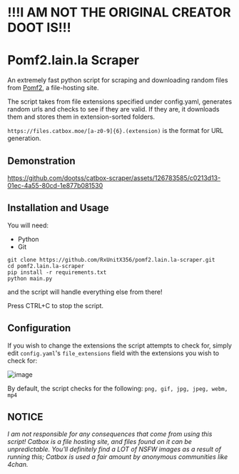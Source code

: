 # !!!I AM NOT THE ORIGINAL CREATOR DOOT IS!!!

# Pomf2.lain.la Scraper

An extremely fast python script for scraping and downloading random files from [Pomf2](https://pomf2.lain.la/), a file-hosting site.

The script takes from file extensions specified under config.yaml, generates random urls and checks to see if they are valid. If they are, it downloads them and stores them in extension-sorted folders.

`https://files.catbox.moe/[a-z0-9]{6}.(extension)` is the format for URL generation.

## Demonstration
https://github.com/dootss/catbox-scraper/assets/126783585/c0213d13-01ec-4a55-80cd-1e877b081530

## Installation and Usage
You will need:
- Python
- Git
```
git clone https://github.com/RxUnitX356/pomf2.lain.la-scraper.git
cd pomf2.lain.la-scraper
pip install -r requirements.txt
python main.py
```
and the script will handle everything else from there!

Press CTRL+C to stop the script.

## Configuration
If you wish to change the extensions the script attempts to check for, simply edit `config.yaml`'s `file_extensions` field with the extensions you wish to check for:

![image](https://github.com/dootss/catbox-scraper/assets/126783585/726ebad4-9fa9-4807-bafe-28f3867c6949)

By default, the script checks for the following: `png, gif, jpg, jpeg, webm, mp4`

## NOTICE
*I am not responsible for any consequences that come from using this script! Catbox is a file hosting site, and files found on it can be unpredictable. You'll definitely find a LOT of NSFW images as a result of running this; Catbox is used a fair amount by anonymous communities like 4chan.*


